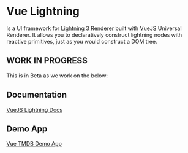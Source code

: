 # Vue Lightning

Is a UI framework for [Lightning 3 Renderer](https://lightningjs.io/) built with [VueJS](https://vuejs.org/) Universal Renderer. It allows you to declaratively construct lightning nodes with reactive primitives, just as you would construct a DOM tree.

## WORK IN PROGRESS

This is in Beta as we work on the below:

## Documentation

[VueJS Lightning Docs](https://lightning-tv.github.io/vue/)

## Demo App

[Vue TMDB Demo App](https://github.com/lightning-tv/vue-demo-app)
